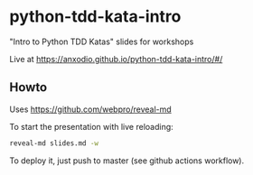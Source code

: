 # python-tdd-kata-intro

"Intro to Python TDD Katas" slides for workshops

Live at https://anxodio.github.io/python-tdd-kata-intro/#/

## Howto

Uses https://github.com/webpro/reveal-md

To start the presentation with live reloading:

```bash
reveal-md slides.md -w
```

To deploy it, just push to master (see github actions workflow).

